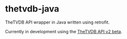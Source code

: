 # thetvdb-java
TheTVDB API wrapper in Java written using retrofit.

Currently in development using the [TheTVDB API v2 beta](https://api-beta.thetvdb.com/swagger).
